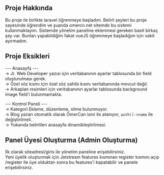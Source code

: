  


## Proje Hakkında
Bu proje ile birlikte laravel öğrenmeye başladım. Belirli şeyleri bu proje sayesinde öğrendim ve şuanda omercn.net sitemde bu sistemi kullanmaktayım. Sistemde yönetim paneline eklenmesi gereken basit birkaç şey var. Bunları yapabildiğim fakat vueJS öğrenmeye başladığım için vakit ayırmadım.

## Proje Eksikleri
--- Anasayfa --- <br>
-> Jr. Web Developer yazısı için veritabanının ayarlar tablosunda bir field oluşturulması gerek. <br>
-> Özel söz kısmı için özel söz sahibi kısmı veritabanında mevcut değil. <br>
-> Arkaplan resimleri için veritabanının ayarlar tablosunda background image field'i bulunmamakta. <br>

--- Kontrol Paneli ---<br>
-> Kategori Ekleme, düzenleme, silme bulunmuyor. <br>
-> Blog yazarı otomatik olarak ÖmerCan ismi ile atanıyor, <code>auth()->name</code> ile değiştirilmeli.<br>
-> Yukarıda belirtilen anasayfa dinamikleştirilmesi. <br>

## Panel Üyesi Oluşturma (Admin Oluşturma) 
İlk olarak siteadresi/giris ile yönetim paneline erişebilirsiniz. <br>
Yeni üyelik oluşturmak için Jetstream features kısmınan register kısmını açıp /register ile üye olduktan sonra bu features'i kapatabilir ve panele erişebilirsiniz. <br>


